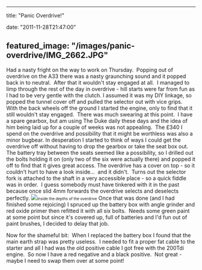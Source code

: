 
---
title: "Panic Overdrive!"

date: "2011-11-28T21:47:00"

featured_image: "/images/panic-overdrive/IMG_2662.JPG"
---


Had a nasty fright on the way to work on Thursday.  Popping out of overdrive on the A33 there was a nasty graunching sound and it popped back in to neutral.  After that it wouldn't stay engaged at all.  I managed to limp through the rest of the day in overdrive - hill starts were far from fun as I had to be very gentle with the clutch.
I assumed it was my DIY linkage, so popped the tunnel cover off and pulled the selector out with vice grips.  With the back wheels off the ground I started the engine, only to find that it still wouldn't stay engaged.  There was much swearing at this point.  I have a spare gearbox, but am using The Duke daily these days and the idea of him being laid up for a couple of weeks was not appealing.  The £340 I spend on the overdrive and possibility that it might be worthless was also a minor bugbear.
In desperation I started to think of ways I could get the overdrive off without having to drop the gearbox or take the seat box out.  The battery tray between the seats seemed like a possibility, so I drilled out the bolts holding it on (only two of the six were actually there) and popped it off to find that it gives great access.
The overdrive has a cover on top - so it couldn't hurt to have a look inside...  and it didn't.  Turns out the selector fork is attached to the shaft in a very accessible place - so a quick fiddle was in order.  I guess somebody must have tinkered with it in the past because once slid 4mm forwards the overdrive selects and deselects perfectly.
<a href="http://4.bp.blogspot.com/-_9X9u_TQfCc/TtP6Z2np9II/AAAAAAAACWc/EX46Zo-6G5U/s1600/IMG_2662.JPG"><img src="/images/panic-overdrive/IMG_2662.JPG"/></a><span style="font-size: x-small;">Inside the depths of the overdrive</span>
Once that was done (and I had finished some rejoicing) I spruced up the battery box with angle grinder and red oxide primer then refitted it with all six bolts.  Needs some green paint at some point but since it's covered up, full of batteries and I'd fun out of paint brushes, I decided to delay that job.

Now for the shameful bit:  When I replaced the battery box I found that the main earth strap was pretty useless.  I needed to fit a proper fat cable to the starter and all I had was the old positive cable I got free with the 200Tdi engine.  So now I have a red negative and a black positive.  Not great - maybe I need to swap them over at some point!
